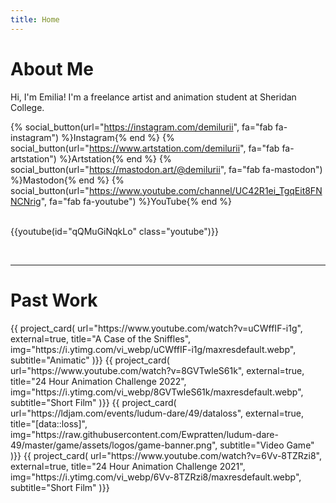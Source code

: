 ```yaml
---
title: Home
---
```


# About Me

Hi, I'm Emilia! I'm a freelance artist and animation student at Sheridan College.

<!-- Social links -->
{% social_button(url="https://instagram.com/demilurii", fa="fab fa-instagram") %}Instagram{% end %}
{% social_button(url="https://www.artstation.com/demilurii", fa="fab fa-artstation") %}Artstation{% end %}
{% social_button(url="https://mastodon.art/@demilurii", fa="fab fa-mastodon") %}Mastodon{% end %}
{% social_button(url="https://www.youtube.com/channel/UC42R1ei_TgqEit8FNNCNrig", fa="fab fa-youtube") %}YouTube{% end %}
<br>
<br>

<!-- Demo reel -->
{{youtube(id="qQMuGiNqkLo" class="youtube")}}

<br>
<hr>

# Past Work

<div class="project-cards">
<!-- Define your past work in here -->
{{ project_card(
    url="https://www.youtube.com/watch?v=uCWffIF-i1g",
    external=true,
    title="A Case of the Sniffles",
    img="https://i.ytimg.com/vi_webp/uCWffIF-i1g/maxresdefault.webp",
    subtitle="Animatic"
)}}
{{ project_card(
    url="https://www.youtube.com/watch?v=8GVTwleS61k",
    external=true,
    title="24 Hour Animation Challenge 2022",
    img="https://i.ytimg.com/vi_webp/8GVTwleS61k/maxresdefault.webp",
    subtitle="Short Film"
)}}
{{ project_card(
    url="https://ldjam.com/events/ludum-dare/49/dataloss",
    external=true,
    title="[data::loss]",
    img="https://raw.githubusercontent.com/Ewpratten/ludum-dare-49/master/game/assets/logos/game-banner.png",
    subtitle="Video Game"
)}}
{{ project_card(
    url="https://www.youtube.com/watch?v=6Vv-8TZRzi8",
    external=true,
    title="24 Hour Animation Challenge 2021",
    img="https://i.ytimg.com/vi_webp/6Vv-8TZRzi8/maxresdefault.webp",
    subtitle="Short Film"
)}}
</div><br>

<!-- # Additional Work -->
